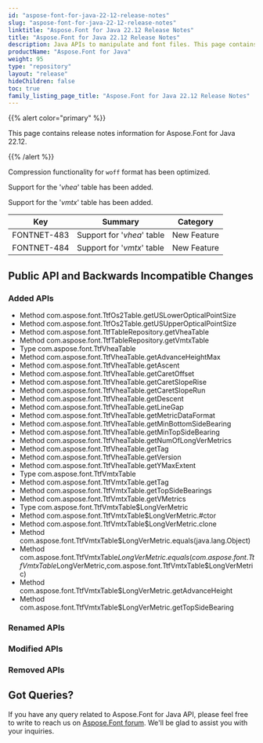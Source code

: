 ```yaml
---
id: "aspose-font-for-java-22-12-release-notes"
slug: "aspose-font-for-java-22-12-release-notes"
linktitle: "Aspose.Font for Java 22.12 Release Notes"
title: "Aspose.Font for Java 22.12 Release Notes"
description: Java APIs to manipulate and font files. This page contains new Aspose.Font for Java features, enhancement, and bug fixes in 2022, version 22.12.
productName: "Aspose.Font for Java"
weight: 95
type: "repository"
layout: "release"
hideChildren: false
toc: true
family_listing_page_title: "Aspose.Font for Java 22.12 Release Notes"
---
```


{{% alert color="primary" %}} 

This page contains release notes information for Aspose.Font for Java 22.12.

{{% /alert %}} 

Compression functionality for `woff` format has been optimized.

Support for the '*vhea*' table has been added.

Support for the '*vmtx*' table has been added.

| Key | Summary | Category |
|---|---|---|
| FONTNET-483 | Support for '*vhea*' table | New Feature |
| FONTNET-484 | Support for '*vmtx*' table | New Feature |
## Public API and Backwards Incompatible Changes

### Added APIs
 * Method com.aspose.font.TtfOs2Table.getUSLowerOpticalPointSize
 * Method com.aspose.font.TtfOs2Table.getUSUpperOpticalPointSize
 * Method com.aspose.font.TtfTableRepository.getVheaTable
 * Method com.aspose.font.TtfTableRepository.getVmtxTable
 * Type com.aspose.font.TtfVheaTable
 * Method com.aspose.font.TtfVheaTable.getAdvanceHeightMax
 * Method com.aspose.font.TtfVheaTable.getAscent
 * Method com.aspose.font.TtfVheaTable.getCaretOffset
 * Method com.aspose.font.TtfVheaTable.getCaretSlopeRise
 * Method com.aspose.font.TtfVheaTable.getCaretSlopeRun
 * Method com.aspose.font.TtfVheaTable.getDescent
 * Method com.aspose.font.TtfVheaTable.getLineGap
 * Method com.aspose.font.TtfVheaTable.getMetricDataFormat
 * Method com.aspose.font.TtfVheaTable.getMinBottomSideBearing
 * Method com.aspose.font.TtfVheaTable.getMinTopSideBearing
 * Method com.aspose.font.TtfVheaTable.getNumOfLongVerMetrics
 * Method com.aspose.font.TtfVheaTable.getTag
 * Method com.aspose.font.TtfVheaTable.getVersion
 * Method com.aspose.font.TtfVheaTable.getYMaxExtent
 * Type com.aspose.font.TtfVmtxTable
 * Method com.aspose.font.TtfVmtxTable.getTag
 * Method com.aspose.font.TtfVmtxTable.getTopSideBearings
 * Method com.aspose.font.TtfVmtxTable.getVMetrics
 * Type com.aspose.font.TtfVmtxTable$LongVerMetric
 * Method com.aspose.font.TtfVmtxTable$LongVerMetric.#ctor
 * Method com.aspose.font.TtfVmtxTable$LongVerMetric.clone
 * Method com.aspose.font.TtfVmtxTable$LongVerMetric.equals(java.lang.Object)
 * Method com.aspose.font.TtfVmtxTable$LongVerMetric.equals(com.aspose.font.TtfVmtxTable$LongVerMetric,com.aspose.font.TtfVmtxTable$LongVerMetric)
 * Method com.aspose.font.TtfVmtxTable$LongVerMetric.getAdvanceHeight
 * Method com.aspose.font.TtfVmtxTable$LongVerMetric.getTopSideBearing

### Renamed APIs
 
### Modified APIs

### Removed APIs
## Got Queries?
If you have any query related to Aspose.Font for Java API, please feel free to write to reach us on [Aspose.Font forum](https://forum.aspose.com/c/font/). We'll be glad to assist you with your inquiries.
